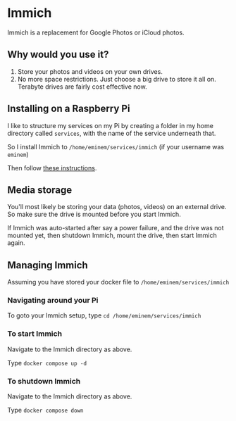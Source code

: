 # Immich

Immich is a replacement for Google Photos or iCloud photos.

## Why would you use it?

1. Store your photos and videos on your own drives.
2. No more space restrictions. Just choose a big drive to store it all on. Terabyte drives are fairly cost effective now.

## Installing on a Raspberry Pi

I like to structure my services on my Pi by creating a folder in my home directory called `services`, with the name of the service underneath that.

So I install Immich to `/home/eminem/services/immich` (if your username was `eminem`)

Then follow [these instructions](https://docs.immich.app/install/docker-compose/).

## Media storage

You'll most likely be storing your data (photos, videos) on an external drive. So make sure the drive is mounted before you start Immich.

If Immich was auto-started after say a power failure, and the drive was not mounted yet, then shutdown Immich, mount the drive, then start Immich again.

## Managing Immich

Assuming you have stored your docker file to `/home/eminem/services/immich`

### Navigating around your Pi

To goto your Immich setup, type `cd /home/eminem/services/immich`

### To start Immich

Navigate to the Immich directory as above.

Type `docker compose up -d`

### To shutdown Immich

Navigate to the Immich directory as above.

Type `docker compose down`
